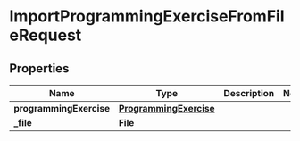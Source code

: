 

# ImportProgrammingExerciseFromFileRequest


## Properties

| Name | Type | Description | Notes |
|------------ | ------------- | ------------- | -------------|
|**programmingExercise** | [**ProgrammingExercise**](ProgrammingExercise.md) |  |  |
|**_file** | **File** |  |  |



